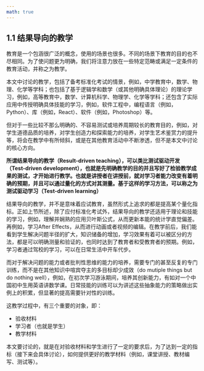 ```yaml
---
math: true
---
```


## 1.1 结果导向的教学

教育是一个包涵很广泛的概念，使用的场景也很多。不同的场景下教育的目的也不尽相同。为了使问题更为明确，我们将注意力放在一些特定范畴或满足一定条件的教育活动，并称之为教学。

本文中讨论的教学，包括了备考标准化考试的情景，例如，中学教育中，数学、物理、化学等学科；也包括了基于逻辑学和数学（或其他明确具体理论）的理论学习，例如，高等教育中，数学、计算机科学、物理学、化学等学科；还包含了实际应用中传授明确具体技能的学习，例如，软件工程中，编程语言（例如，Python）、库（例如，React）、软件（例如，Photoshop）等。

但对于一些比较不那么明确的、不容易测试或培养周期较长的教育目的，例如，对学生道德品质的培养，对学生创造力和探索能力的培养，对学生艺术鉴赏力的提升等，将会在教学中有所倾斜，或是在其他教育活动中不断渗透，但不是本文中讨论的核心方向。

**所谓结果导向的教学（Result-driven teaching），可以类比测试驱动开发（Test-driven development），也就是先明确教学的目的并且写好了检验教学成果的测试，才开始进行教学。也就是讲授者在讲授前，就对学习者能力改变有着明确的预期，并且可以通过量化的方式对其测量。基于这样的学习方法，可以称之为测试驱动学习（Test-driven learning）**

结果导向的教学，并不是意味着应试教育，虽然形式上追求的都是提高某个量化指标。正如上节所述，除了应付标准化考试外，结果导向的教学还适用于理论和技能的学习，例如，理解并娴熟的应用贝叶斯公式，从而更新本能的统计学直觉偏差。再例如，学习After Effects，从而进行动画或者视频的编辑。在教学前后，我们能看到学生解决问题半径的扩大，知识储备的增加，学习效果有着可以被区分的方法，都是可以明确测量和验证的，也同时达到了教育者和受教育者的预期。例如，学习者通过驾校的学习，可以在日常生活中开车代步。

而对于解决问题的能力或者批判性思维的能力的培养，需要专门的甚至反复的专门训练，而不是在其他知识中喧宾夺主的多目标却少成效（do mutiple things but do nothing well），例如，在初次学习游泳期间，培养其创新能力，有如对一个中国初中生用英语讲数学课。日常技能的训练可以为讲述这些抽象能力的策略做出实例上的积累，但显著的提高需要针对性的训练。

这教学过程中，有三个重要的对象，即：

- 验收材料
- 学习者（也就是学生）
- 教学材料

本文要讨论的，就是在对验收材料和学生进行了一定的要求后，为了达到一定的指标（接下来会具体讨论），如何提供更好的教学材料（例如，课堂讲授、教材编写、测试等）。